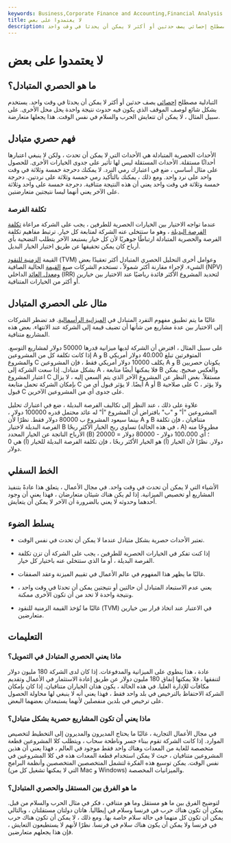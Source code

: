 ```yaml
---
keywords: Business,Corporate Finance and Accounting,Financial Analysis
title: لا يعتمدوا على بعض
description: التبادلية مصطلح إحصائي يصف حدثين أو أكثر لا يمكن أن يحدثا في وقت واحد.
---
```


# لا يعتمدوا على بعض
## ما هو الحصري المتبادل؟

التبادلية مصطلح [إحصائي](/statistics) يصف حدثين أو أكثر لا يمكن أن يحدثا في وقت واحد. يستخدم بشكل شائع لوصف الموقف الذي يكون فيه حدوث نتيجة واحدة يحل محل الأخرى. على سبيل المثال ، لا يمكن أن تتعايش الحرب والسلام في نفس الوقت. هذا يجعلها متعارضة.

## فهم حصري متبادل

الأحداث الحصرية المتبادلة هي الأحداث التي لا يمكن أن تحدث ، ولكن لا ينبغي اعتبارها أحداثًا مستقلة. الأحداث المستقلة ليس لها تأثير على جدوى الخيارات الأخرى. للحصول على مثال أساسي ، ضع في اعتبارك رمي النرد. لا يمكنك دحرجة خمسة وثلاثة في وقت واحد على نرد واحد. ومع ذلك ، يمكنك بالتأكيد رمي خمسة وثلاثة على نردتين. دحرجة خمسة وثلاثة في وقت واحد يعني أن هذه النتيجة متنافية. دحرجة خمسة على واحد وثلاثة على الآخر يعني أنهما ليسا نتيجتين متعارضتين.

### تكلفة الفرصة

عندما تواجه الاختيار بين الخيارات الحصرية للطرفين ، يجب على الشركة مراعاة [تكلفة الفرصة البديلة](/opportunitycost) ، وهو ما ستتخلى عنه الشركة لمتابعة كل خيار. ترتبط مفاهيم تكلفة الفرصة والحصرية المتبادلة ارتباطًا جوهريًا لأن كل خيار يستبعد الآخر يتطلب التضحية بأي أرباح كان يمكن تحقيقها عن طريق اختيار الخيار البديل.

القيمة [الزمنية للنقود](/timevalueofmoney) (TVM) وعوامل أخرى التحليل الحصري المتبادل أكثر تعقيدًا بعض الشيء. لإجراء مقارنة أكثر شمولاً ، تستخدم الشركات صيغ [القيمة](/npv) الحالية الصافية (NPV) [ومعدل العائد](/irr) الداخلي (IRR) لتحديد المشروع الأكثر فائدة رياضيًا عند الاختيار بين خيارين أو أكثر من الخيارات المتنافية.

## مثال على الحصري المتبادل

غالبًا ما يتم تطبيق مفهوم التفرد المتبادل في [الميزانية الرأسمالية](/capitalbudgeting). قد تضطر الشركات إلى الاختيار بين عدة مشاريع من شأنها أن تضيف قيمة إلى الشركة عند الانتهاء. بعض هذه المشاريع متنافية.

على سبيل المثال ، افترض أن الشركة لديها ميزانية قدرها 50000 دولار لمشاريع التوسع. إذا كانت تكلفة كل من المشروعين A و B المتوفرتين تبلغ 40.000 دولار أمريكي والمشروع C يكلف 10000 دولار أمريكي فقط ، فإن المشروعين A و B يكونان حصريين بشكل متبادل. إذا سعت الشركة إلى A ، فلا يمكنها أيضًا متابعة B والعكس صحيح. يمكن اعتبار المشروع C مستقلاً. بغض النظر عن المشروع الآخر الذي يتم السعي إليه ، لا يزال بإمكان الشركة تحمل متابعة C أيضًا. لا يؤثر قبول أي من A أو B على صلاحية C ، ولا يؤثر قبول C على جدوى أي من المشروعين الآخرين.

علاوة على ذلك ، عند النظر إلى تكاليف الفرصة البديلة ، ضع في اعتبارك تحليل المشروعين "أ" و "ب" بافتراض أن المشروع "أ" له عائد محتمل قدره 100000 دولار ، بينما سيعود المشروع ب 80000 دولار فقط. نظرًا لأن A و B متنافيان ، فإن تكلفة الفرصة البديلة لاختيار B تساوي ربح الخيار الأكثر ربحًا (في هذه الحالة ، A) مطروحًا منه الأرباح الناتجة عن الخيار المحدد (B) ؛ أي 100،000 دولار - 80000 دولار = 20000 دولار. نظرًا لأن الخيار (أ) هو الخيار الأكثر ربحًا ، فإن تكلفة الفرصة البديلة للخيار (أ) هي 0 دولار.

## الخط السفلي

الأشياء التي لا يمكن أن تحدث في وقت واحد. في مجال الأعمال ، يتعلق هذا عادةً بتنفيذ المشاريع أو تخصيص الميزانية. إذا لم يكن هناك شيئان متعارضان ، فهذا يعني أن وجود أحدهما وحدوثه لا يعني بالضرورة أن الآخر لا يمكن أن يتعايش.

## يسلط الضوء

- تعتبر الأحداث حصرية بشكل متبادل عندما لا يمكن أن تحدث في نفس الوقت.

- إذا كنت تفكر في الخيارات الحصرية للطرفين ، يجب على الشركة أن تزن تكلفة الفرصة البديلة ، أو ما الذي ستتخلى عنه باختيار كل خيار.

- غالبًا ما يظهر هذا المفهوم في عالم الأعمال في تقييم الميزنة وعقد الصفقات.

- يعني عدم الاستبعاد المتبادل أن حالتين أو نتيجتين يمكن أن تحدثا في وقت واحد ، ونتيجة واحدة لا تحد من أن تكون الأخرى ممكنة.

- غالبًا ما تُؤخذ القيمة الزمنية للنقود (TVM) في الاعتبار عند اتخاذ قرار بين خيارين متعارضين.

## التعليمات

### ماذا يعني الحصري المتبادل في التمويل؟

عادة ، هذا ينطوي على الميزانية والمدفوعات. إذا كان لدى الشركة 180 مليون دولار لتنفقها ، فلا يمكنها إنفاق 180 مليون دولار عن طريق إعادة الاستثمار في الأعمال وتقديم مكافآت للإدارة العليا. في هذه الحالة ، يكون هذان الخياران متنافيان. إذا كان بإمكان الشركة الاحتفاظ بالترخيص في بلد واحد فقط ، فهذا يعني أنه لا ينبغي لها محاولة الحصول على ترخيص في بلدين منفصلين لأنهما يستبعدان بعضهما البعض.

### ماذا يعني أن تكون المشاريع حصرية بشكل متبادل؟

في مجال الأعمال التجارية ، غالبًا ما يحتاج المديرون والمديرون إلى التخطيط لتخصيص الموارد. إذا كانت الشركة تقوم ببناء جسر وناطحة سحاب ، ويتطلب كلا المشروعين قطعة متخصصة للغاية من المعدات وهناك واحد فقط موجود في العالم ، فهذا يعني أن هذين المشروعين متنافيان ، حيث لا يمكن استخدام قطعة المعدات هذه في كلا المشروعين في نفس الوقت. يمكن توسيع هذه الفكرة لتشمل المتخصصين المتخصصين وأنظمة البرامج (التي لا يمكنها تشغيل كل من Mac و Windows) والميزانيات المخصصة.

### ما هو الفرق بين المستقل والحصري المتبادل؟

لتوضيح الفرق بين ما هو مستقل وما هو متنافي ، فكر في مثال الحرب والسلام من قبل. يمكن أن تكون هناك حرب في فرنسا وسلام في إيطاليا. هاتان دولتان مستقلتان ، وبالتالي يمكن أن تكون كل منهما في حالة سلام خاصة بها. ومع ذلك ، لا يمكن أن تكون هناك حرب في فرنسا ولا يمكن أن يكون هناك سلام في فرنسا. نظرًا لأنهم لا يستطيعون التعايش ، فإن هذا يجعلهم متعارضين.

